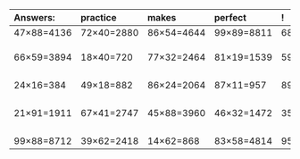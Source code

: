 | Answers: | practice | makes | perfect | ! |
| :--- | :--- | :--- | :--- | :--- |
| 47×88=4136 | 72×40=2880 | 86×54=4644 | 99×89=8811 | 68×63=4284 | 
|   |   |   |   |   | 
|   |   |   |   |   | 
|   |   |   |   |   | 
| 66×59=3894 | 18×40=720 | 77×32=2464 | 81×19=1539 | 59×57=3363 | 
|   |   |   |   |   | 
|   |   |   |   |   | 
|   |   |   |   |   | 
|   |   |   |   |   | 
| 24×16=384 | 49×18=882 | 86×24=2064 | 87×11=957 | 89×96=8544 | 
|   |   |   |   |   | 
|   |   |   |   |   | 
|   |   |   |   |   | 
|   |   |   |   |   | 
| 21×91=1911 | 67×41=2747 | 45×88=3960 | 46×32=1472 | 35×74=2590 | 
|   |   |   |   |   | 
|   |   |   |   |   | 
|   |   |   |   |   | 
|   |   |   |   |   | 
| 99×88=8712 | 39×62=2418 | 14×62=868 | 83×58=4814 | 95×65=6175 | 
